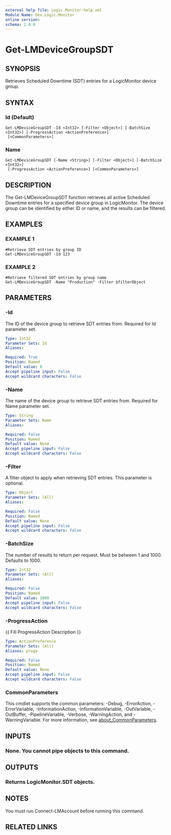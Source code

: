 ```yaml
---
external help file: Logic.Monitor-help.xml
Module Name: Dev.Logic.Monitor
online version:
schema: 2.0.0
---
```


# Get-LMDeviceGroupSDT

## SYNOPSIS
Retrieves Scheduled Downtime (SDT) entries for a LogicMonitor device group.

## SYNTAX

### Id (Default)
```
Get-LMDeviceGroupSDT -Id <Int32> [-Filter <Object>] [-BatchSize <Int32>] [-ProgressAction <ActionPreference>]
 [<CommonParameters>]
```

### Name
```
Get-LMDeviceGroupSDT [-Name <String>] [-Filter <Object>] [-BatchSize <Int32>]
 [-ProgressAction <ActionPreference>] [<CommonParameters>]
```

## DESCRIPTION
The Get-LMDeviceGroupSDT function retrieves all active Scheduled Downtime entries for a specified device group in LogicMonitor.
The device group can be identified by either ID or name, and the results can be filtered.

## EXAMPLES

### EXAMPLE 1
```
#Retrieve SDT entries by group ID
Get-LMDeviceGroupSDT -Id 123
```

### EXAMPLE 2
```
#Retrieve filtered SDT entries by group name
Get-LMDeviceGroupSDT -Name "Production" -Filter $filterObject
```

## PARAMETERS

### -Id
The ID of the device group to retrieve SDT entries from.
Required for Id parameter set.

```yaml
Type: Int32
Parameter Sets: Id
Aliases:

Required: True
Position: Named
Default value: 0
Accept pipeline input: False
Accept wildcard characters: False
```

### -Name
The name of the device group to retrieve SDT entries from.
Required for Name parameter set.

```yaml
Type: String
Parameter Sets: Name
Aliases:

Required: False
Position: Named
Default value: None
Accept pipeline input: False
Accept wildcard characters: False
```

### -Filter
A filter object to apply when retrieving SDT entries.
This parameter is optional.

```yaml
Type: Object
Parameter Sets: (All)
Aliases:

Required: False
Position: Named
Default value: None
Accept pipeline input: False
Accept wildcard characters: False
```

### -BatchSize
The number of results to return per request.
Must be between 1 and 1000.
Defaults to 1000.

```yaml
Type: Int32
Parameter Sets: (All)
Aliases:

Required: False
Position: Named
Default value: 1000
Accept pipeline input: False
Accept wildcard characters: False
```

### -ProgressAction
{{ Fill ProgressAction Description }}

```yaml
Type: ActionPreference
Parameter Sets: (All)
Aliases: proga

Required: False
Position: Named
Default value: None
Accept pipeline input: False
Accept wildcard characters: False
```

### CommonParameters
This cmdlet supports the common parameters: -Debug, -ErrorAction, -ErrorVariable, -InformationAction, -InformationVariable, -OutVariable, -OutBuffer, -PipelineVariable, -Verbose, -WarningAction, and -WarningVariable. For more information, see [about_CommonParameters](http://go.microsoft.com/fwlink/?LinkID=113216).

## INPUTS

### None. You cannot pipe objects to this command.
## OUTPUTS

### Returns LogicMonitor.SDT objects.
## NOTES
You must run Connect-LMAccount before running this command.

## RELATED LINKS
